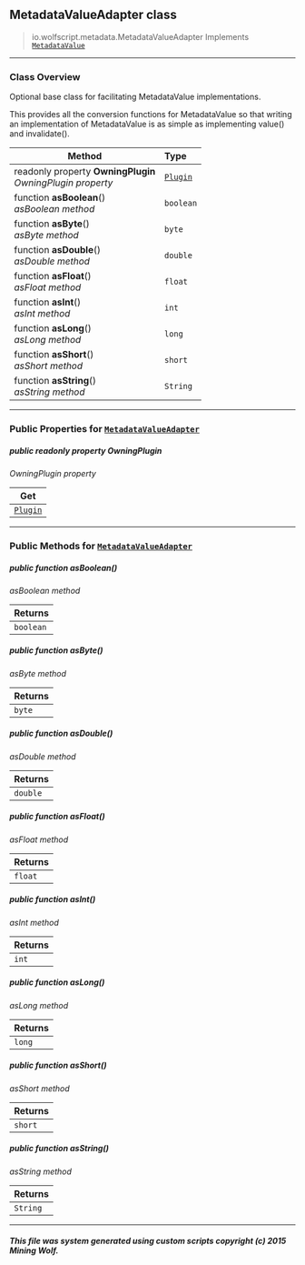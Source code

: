 ## MetadataValueAdapter __class__

>io.wolfscript.metadata.MetadataValueAdapter
>Implements [`MetadataValue`](MetadataValue.md)

---

### Class Overview

Optional base class for facilitating MetadataValue implementations. <p> This provides all the conversion functions for MetadataValue so that writing an implementation of MetadataValue is as simple as implementing value() and invalidate().

Method | Type   
--- | :--- 
 readonly property __OwningPlugin__ <br> _OwningPlugin property_ | [`Plugin`](../plugin/Plugin.md)
 function __asBoolean__() <br> _asBoolean method_ | `boolean`
 function __asByte__() <br> _asByte method_ | `byte`
 function __asDouble__() <br> _asDouble method_ | `double`
 function __asFloat__() <br> _asFloat method_ | `float`
 function __asInt__() <br> _asInt method_ | `int`
 function __asLong__() <br> _asLong method_ | `long`
 function __asShort__() <br> _asShort method_ | `short`
 function __asString__() <br> _asString method_ | `String`



---


### Public Properties for [`MetadataValueAdapter`](MetadataValueAdapter.md)

##### <a id='owningplugin'></a>public  readonly property __OwningPlugin__

_OwningPlugin property_

Get | 
--- | 
[`Plugin`](../plugin/Plugin.md) |



---

### Public Methods for [`MetadataValueAdapter`](MetadataValueAdapter.md)

##### <a id='asboolean'></a>public  function __asBoolean__()

_asBoolean method_

Returns | 
--- | 
`boolean` |


##### <a id='asbyte'></a>public  function __asByte__()

_asByte method_

Returns | 
--- | 
`byte` |


##### <a id='asdouble'></a>public  function __asDouble__()

_asDouble method_

Returns | 
--- | 
`double` |


##### <a id='asfloat'></a>public  function __asFloat__()

_asFloat method_

Returns | 
--- | 
`float` |


##### <a id='asint'></a>public  function __asInt__()

_asInt method_

Returns | 
--- | 
`int` |


##### <a id='aslong'></a>public  function __asLong__()

_asLong method_

Returns | 
--- | 
`long` |


##### <a id='asshort'></a>public  function __asShort__()

_asShort method_

Returns | 
--- | 
`short` |


##### <a id='asstring'></a>public  function __asString__()

_asString method_

Returns | 
--- | 
`String` |


---


##### This file was system generated using custom scripts copyright (c) 2015 Mining Wolf.
	

